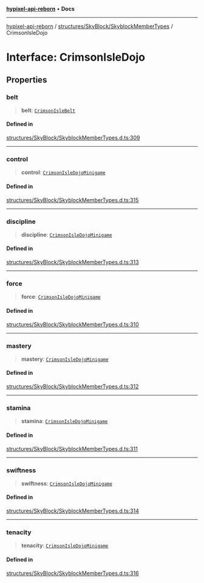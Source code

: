 [**hypixel-api-reborn**](../../../../README.md) • **Docs**

***

[hypixel-api-reborn](../../../../modules.md) / [structures/SkyBlock/SkyblockMemberTypes](../README.md) / CrimsonIsleDojo

# Interface: CrimsonIsleDojo

## Properties

### belt

> **belt**: [`CrimsonIsleBelt`](../type-aliases/CrimsonIsleBelt.md)

#### Defined in

[structures/SkyBlock/SkyblockMemberTypes.d.ts:309](https://github.com/Kathund/REBORN-docs-TEST/blob/226e7f6a62bb6bca87ef0828ac84e9098d59f860/src/structures/SkyBlock/SkyblockMemberTypes.d.ts#L309)

***

### control

> **control**: [`CrimsonIsleDojoMinigame`](CrimsonIsleDojoMinigame.md)

#### Defined in

[structures/SkyBlock/SkyblockMemberTypes.d.ts:315](https://github.com/Kathund/REBORN-docs-TEST/blob/226e7f6a62bb6bca87ef0828ac84e9098d59f860/src/structures/SkyBlock/SkyblockMemberTypes.d.ts#L315)

***

### discipline

> **discipline**: [`CrimsonIsleDojoMinigame`](CrimsonIsleDojoMinigame.md)

#### Defined in

[structures/SkyBlock/SkyblockMemberTypes.d.ts:313](https://github.com/Kathund/REBORN-docs-TEST/blob/226e7f6a62bb6bca87ef0828ac84e9098d59f860/src/structures/SkyBlock/SkyblockMemberTypes.d.ts#L313)

***

### force

> **force**: [`CrimsonIsleDojoMinigame`](CrimsonIsleDojoMinigame.md)

#### Defined in

[structures/SkyBlock/SkyblockMemberTypes.d.ts:310](https://github.com/Kathund/REBORN-docs-TEST/blob/226e7f6a62bb6bca87ef0828ac84e9098d59f860/src/structures/SkyBlock/SkyblockMemberTypes.d.ts#L310)

***

### mastery

> **mastery**: [`CrimsonIsleDojoMinigame`](CrimsonIsleDojoMinigame.md)

#### Defined in

[structures/SkyBlock/SkyblockMemberTypes.d.ts:312](https://github.com/Kathund/REBORN-docs-TEST/blob/226e7f6a62bb6bca87ef0828ac84e9098d59f860/src/structures/SkyBlock/SkyblockMemberTypes.d.ts#L312)

***

### stamina

> **stamina**: [`CrimsonIsleDojoMinigame`](CrimsonIsleDojoMinigame.md)

#### Defined in

[structures/SkyBlock/SkyblockMemberTypes.d.ts:311](https://github.com/Kathund/REBORN-docs-TEST/blob/226e7f6a62bb6bca87ef0828ac84e9098d59f860/src/structures/SkyBlock/SkyblockMemberTypes.d.ts#L311)

***

### swiftness

> **swiftness**: [`CrimsonIsleDojoMinigame`](CrimsonIsleDojoMinigame.md)

#### Defined in

[structures/SkyBlock/SkyblockMemberTypes.d.ts:314](https://github.com/Kathund/REBORN-docs-TEST/blob/226e7f6a62bb6bca87ef0828ac84e9098d59f860/src/structures/SkyBlock/SkyblockMemberTypes.d.ts#L314)

***

### tenacity

> **tenacity**: [`CrimsonIsleDojoMinigame`](CrimsonIsleDojoMinigame.md)

#### Defined in

[structures/SkyBlock/SkyblockMemberTypes.d.ts:316](https://github.com/Kathund/REBORN-docs-TEST/blob/226e7f6a62bb6bca87ef0828ac84e9098d59f860/src/structures/SkyBlock/SkyblockMemberTypes.d.ts#L316)
